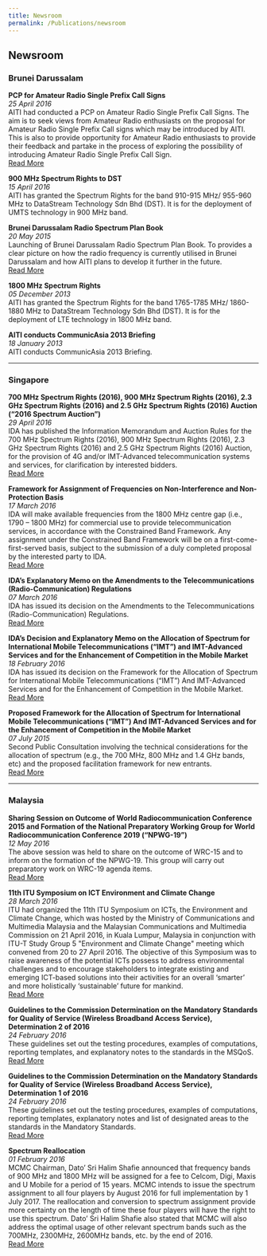 ```yaml
---
title: Newsroom
permalink: /Publications/newsroom
---
```

## **Newsroom**
### Brunei Darussalam
**PCP for Amateur Radio Single Prefix Call Signs** <br>
*25 April 2016*<br>
AITI had conducted a PCP on Amateur Radio Single Prefix Call Signs. The aim is to seek views from Amateur Radio enthusiasts on the proposal for Amateur Radio Single Prefix Call signs which may be introduced by AITI. This is also to provide opportunity for Amateur Radio enthusiasts to provide their feedback and partake in the process of exploring the possibility of introducing Amateur Radio Single Prefix Call Sign.<br>
[Read More](http://www.aiti.gov.bn/downloadables/Downloadables%20Library/CONSULTATION%20Paper%20for%20Single%20Prefix[3].pdf)

**900 MHz Spectrum Rights to DST**<br>
*15 April 2016*<br>
AITI has granted the Spectrum Rights for the band 910-915 MHz/ 955-960 MHz to DataStream Technology Sdn Bhd (DST). It is for the deployment of UMTS technology in 900 MHz band.

**Brunei Darussalam Radio Spectrum Plan Book**<br>
*20 May 2015*<br>
Launching of Brunei Darussalam Radio Spectrum Plan Book. To provides a clear picture on how the radio frequency is currently utilised in Brunei Darussalam and how AITI plans to develop it further in the future.<br>
[Read More](http://www.aiti.gov.bn/downloadables/Downloadables%20Library/Brunei%20Darussalam%20Radio%20Spectrum%20Plan%202014-2015.pdf)
  
**1800 MHz Spectrum Rights**<br>
*05 December 2013*<br>
AITI has granted the Spectrum Rights for the band 1765-1785 MHz/ 1860-1880 MHz to DataStream Technology Sdn Bhd (DST). It is for the deployment of LTE technology in 1800 MHz band.
  
**AITI conducts CommunicAsia 2013 Briefing**<br>
*18 January 2013*<br>
AITI conducts CommunicAsia 2013 Briefing.

***

### Singapore
**700 MHz Spectrum Rights (2016), 900 MHz Spectrum Rights (2016), 2.3 GHz Spectrum Rights (2016) and 2.5 GHz Spectrum Rights (2016) Auction (“2016 Spectrum Auction”)**<br>
*29 April 2016*<br>
IDA has published the Information Memorandum and Auction Rules for the 700 MHz Spectrum Rights (2016), 900 MHz Spectrum Rights (2016), 2.3 GHz Spectrum Rights (2016) and 2.5 GHz Spectrum Rights (2016) Auction, for the provision of 4G and/or IMT-Advanced telecommunication systems and services, for clarification by interested bidders.<br>
[Read More](https://www.imda.gov.sg/regulations-and-licensing-listing/spectrum-management-and-coordination/spectrum-rights-auctions-and-assignment/700-mhz-spectrum-rights-900-mhz-spectrum-rights-2-3-ghz-spectrum-rights)

**Framework for Assignment of Frequencies on Non-Interference and Non-Protection Basis**<br>
*17 March 2016*<br>
IDA will make available frequencies from the 1800 MHz centre gap (i.e., 1790 – 1800 MHz) for commercial use to provide telecommunication services, in accordance with the Constrained Band Framework. Any assignment under the Constrained Band Framework will be on a first-come-first-served basis, subject to the submission of a duly completed proposal by the interested party to IDA.<br>
[Read More](https://www.imda.gov.sg/-/media/Imda/Files/Regulation-Licensing-and-Consultations/Frameworks-and-Policies/Spectrum-Management-and-Coordination/ConstrainedBandFramework_170316.pdf)

**IDA’s Explanatory Memo on the Amendments to the Telecommunications (Radio-Communication) Regulations**<br>
*07 March 2016*<br>
IDA has issued its decision on the Amendments to the Telecommunications (Radio-Communication) Regulations.<br>
[Read More](https://www.ida.gov.sg/~/media/Files/PCDG/Consultations/20141217_TelcomRegulations/RR%20Review%20Explanatory%20Memo_for%20publication.pdf)

**IDA’s Decision and Explanatory Memo on the Allocation of Spectrum for International Mobile Telecommunications (“IMT”) and IMT-Advanced Services and for the Enhancement of Competition in the Mobile Market**<br>
*18 February 2016*<br>
IDA has issued its decision on the Framework for the Allocation of Spectrum for International Mobile Telecommunications (“IMT”) And IMT-Advanced Services and for the Enhancement of Competition in the Mobile Market.<br>
[Read More](https://www.ida.gov.sg/~/media/Files/PCDG/Consultations/20150707_SecondPublicConsultation/Decision.pdf)

**Proposed Framework for the Allocation of Spectrum for International Mobile Telecommunications (“IMT”) And IMT-Advanced Services and for the Enhancement of Competition in the Mobile Market**<br>
*07 July 2015*<br>
Second Public Consultation involving the technical considerations for the allocation of spectrum (e.g., the 700 MHz, 800 MHz and 1.4 GHz bands, etc) and the proposed facilitation framework for new entrants.<br>
[Read More](https://www.imda.gov.sg/regulations-licensing-and-consultations/consultations/consultation-papers/2014/proposed-allocation-of-spectrum-for-international-mobile-telecommunications-imt-and-imt-advanced-services-and-options-to-enhance-mobile-competition)

***


### Malaysia
**Sharing Session on Outcome of World Radiocommunication Conference 2015 and Formation of the National Preparatory Working Group for World Radiocommunication Conference 2019 (“NPWG-19”)**<br>
*12 May 2016*<br>
The above session was held to share on the outcome of WRC-15 and to inform on the formation of the NPWG-19. This group will carry out preparatory work on WRC-19 agenda items.<br>
[Read More](http://www.skmm.gov.my/Media/Events/MCMC/Sharing-Session-on-Outcome-of-World-Radiocommunica.aspx)

**11th ITU Symposium on ICT Environment and Climate Change**<br>
*28 March 2016*<br>
ITU had organized the 11th ITU Symposium on ICTs, the Environment and Climate Change, which was hosted by the Ministry of Communications and Multimedia Malaysia and the Malaysian Communications and Multimedia Commission on 21 April 2016, in Kuala Lumpur, Malaysia in conjunction with ITU-T Study Group 5 "Environment and Climate Change" meeting which convened from 20 to 27 April 2016. The objective of this Symposium was to raise awareness of the potential ICTs possess to address environmental challenges and to encourage stakeholders to integrate existing and emerging ICT-based solutions into their activities for an overall ‘smarter’ and more holistically ‘sustainable’ future for mankind.<br>
[Read More](http://www.skmm.gov.my/Media/Events/MCMC/11th-ITU-Symposium-on-ICT,-Environment-and-Climate.aspx)

**Guidelines to the Commission Determination on the Mandatory Standards for Quality of Service (Wireless Broadband Access Service), Determination 2 of 2016**<br>
*24 February 2016*<br>
These guidelines set out the testing procedures, examples of computations, reporting templates, and explanatory notes to the standards in the MSQoS.<br>
[Read More](http://skmm.gov.my/skmmgovmy/media/General/pdf/Guideline-Wired-Broadband-Access-Service.pdf)

**Guidelines to the Commission Determination on the Mandatory Standards for Quality of Service (Wireless Broadband Access Service), Determination 1 of 2016**<br>
*24 February 2016*<br>
These guidelines set out the testing procedures, examples of computations, reporting templates, explanatory notes and list of designated areas to the standards in the Mandatory Standards.<br>
[Read More](http://skmm.gov.my/skmmgovmy/media/General/pdf/Guideline-Wireless-Broadband-Access-Service.pdf)

**Spectrum Reallocation**<br>
*01 February 2016*<br>
MCMC Chairman, Dato’ Sri Halim Shafie announced that frequency bands of 900 MHz and 1800 MHz will be assigned for a fee to Celcom, Digi, Maxis and U Mobile for a period of 15 years. MCMC intends to issue the spectrum assignment to all four players by August 2016 for full implementation by 1 July 2017. The reallocation and conversion to spectrum assignment provide more certainty on the length of time these four players will have the right to use this spectrum. Dato’ Sri Halim Shafie also stated that MCMC will also address the optimal usage of other relevant spectrum bands such as the 700MHz, 2300MHz, 2600MHz bands, etc. by the end of 2016.<br>
[Read More](http://skmm.gov.my/Media/Press-Releases/MCMC-Announces-Spectrum-Reallocation.aspx)